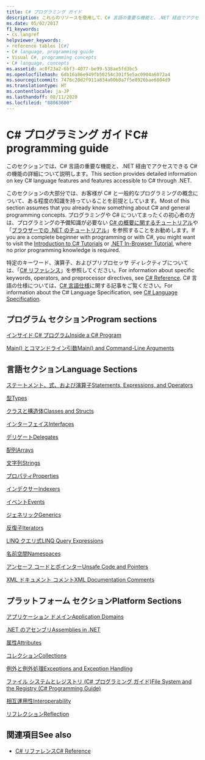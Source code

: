 ```yaml
---
title: C# プログラミング ガイド
description: これらのリソースを使用して、C# 言語の重要な機能と、.NET 経由でアクセスできる C# の機能に関する詳細を確認してください。
ms.date: 05/02/2017
f1_keywords:
- cs.langref
helpviewer_keywords:
- reference tables [C#]
- C# language, programming guide
- Visual C#, programming concepts
- C# language, concepts
ms.assetid: ac0f23a2-6bf3-4077-be99-538ae5fd3bc5
ms.openlocfilehash: 6db16a86e949fb50254c301f5e5ac0904a6072a4
ms.sourcegitcommit: 7476c20d2f911a834a00b8a7f5e8926bae6804d9
ms.translationtype: HT
ms.contentlocale: ja-JP
ms.lasthandoff: 08/11/2020
ms.locfileid: "88063600"
---
```

# <a name="c-programming-guide"></a><span data-ttu-id="665dc-103">C# プログラミング ガイド</span><span class="sxs-lookup"><span data-stu-id="665dc-103">C# programming guide</span></span>

<span data-ttu-id="665dc-104">このセクションでは、C# 言語の重要な機能と、.NET 経由でアクセスできる C# の機能の詳細について説明します。</span><span class="sxs-lookup"><span data-stu-id="665dc-104">This section provides detailed information on key C# language features and features accessible to C# through .NET.</span></span>  
  
 <span data-ttu-id="665dc-105">このセクションの大部分では、お客様が C# と一般的なプログラミングの概念について、ある程度の知識を持っていることを前提としています。</span><span class="sxs-lookup"><span data-stu-id="665dc-105">Most of this section assumes that you already know something about C# and general programming concepts.</span></span> <span data-ttu-id="665dc-106">プログラミングや C# についてまったくの初心者の方は、プログラミングの予備知識が必要ない [C# の概要に関するチュートリアル](../tutorials/intro-to-csharp/index.md)や「[ブラウザーでの .NET のチュートリアル](https://dotnet.microsoft.com/learn/dotnet/in-browser-tutorial/1)」を参照することをお勧めします。</span><span class="sxs-lookup"><span data-stu-id="665dc-106">If you are a complete beginner with programming or with C#, you might want to visit the [Introduction to C# Tutorials](../tutorials/intro-to-csharp/index.md) or [.NET In-Browser Tutorial](https://dotnet.microsoft.com/learn/dotnet/in-browser-tutorial/1), where no prior programming knowledge is required.</span></span>  
  
 <span data-ttu-id="665dc-107">特定のキーワード、演算子、およびプリプロセッサ ディレクティブについては、「[C# リファレンス](../language-reference/index.md)」を参照してください。</span><span class="sxs-lookup"><span data-stu-id="665dc-107">For information about specific keywords, operators, and preprocessor directives, see [C# Reference](../language-reference/index.md).</span></span> <span data-ttu-id="665dc-108">C# 言語の仕様については、[C# 言語仕様](/dotnet/csharp/language-reference/language-specification/introduction)に関する記事をご覧ください。</span><span class="sxs-lookup"><span data-stu-id="665dc-108">For information about the C# Language Specification, see [C# Language Specification](/dotnet/csharp/language-reference/language-specification/introduction).</span></span>  
  
## <a name="program-sections"></a><span data-ttu-id="665dc-109">プログラム セクション</span><span class="sxs-lookup"><span data-stu-id="665dc-109">Program sections</span></span>

[<span data-ttu-id="665dc-110">インサイド C# プログラム</span><span class="sxs-lookup"><span data-stu-id="665dc-110">Inside a C# Program</span></span>](./inside-a-program/index.md)  
  
[<span data-ttu-id="665dc-111">Main() とコマンドライン引数</span><span class="sxs-lookup"><span data-stu-id="665dc-111">Main() and Command-Line Arguments</span></span>](./main-and-command-args/index.md)  

## <a name="language-sections"></a><span data-ttu-id="665dc-112">言語セクション</span><span class="sxs-lookup"><span data-stu-id="665dc-112">Language Sections</span></span>

[<span data-ttu-id="665dc-113">ステートメント、式、および演算子</span><span class="sxs-lookup"><span data-stu-id="665dc-113">Statements, Expressions, and Operators</span></span>](./statements-expressions-operators/index.md)  

 [<span data-ttu-id="665dc-114">型</span><span class="sxs-lookup"><span data-stu-id="665dc-114">Types</span></span>](./types/index.md)  

 [<span data-ttu-id="665dc-115">クラスと構造体</span><span class="sxs-lookup"><span data-stu-id="665dc-115">Classes and Structs</span></span>](./classes-and-structs/index.md)  
  
 [<span data-ttu-id="665dc-116">インターフェイス</span><span class="sxs-lookup"><span data-stu-id="665dc-116">Interfaces</span></span>](./interfaces/index.md)  

 [<span data-ttu-id="665dc-117">デリゲート</span><span class="sxs-lookup"><span data-stu-id="665dc-117">Delegates</span></span>](./delegates/index.md)  

 [<span data-ttu-id="665dc-118">配列</span><span class="sxs-lookup"><span data-stu-id="665dc-118">Arrays</span></span>](./arrays/index.md)  
  
 [<span data-ttu-id="665dc-119">文字列</span><span class="sxs-lookup"><span data-stu-id="665dc-119">Strings</span></span>](./strings/index.md)  
  
 [<span data-ttu-id="665dc-120">プロパティ</span><span class="sxs-lookup"><span data-stu-id="665dc-120">Properties</span></span>](./classes-and-structs/properties.md)  
  
 [<span data-ttu-id="665dc-121">インデクサー</span><span class="sxs-lookup"><span data-stu-id="665dc-121">Indexers</span></span>](./indexers/index.md)  
  
 [<span data-ttu-id="665dc-122">イベント</span><span class="sxs-lookup"><span data-stu-id="665dc-122">Events</span></span>](./events/index.md)  
  
 [<span data-ttu-id="665dc-123">ジェネリック</span><span class="sxs-lookup"><span data-stu-id="665dc-123">Generics</span></span>](./generics/index.md)  
  
 [<span data-ttu-id="665dc-124">反復子</span><span class="sxs-lookup"><span data-stu-id="665dc-124">Iterators</span></span>](./concepts/iterators.md)
  
 [<span data-ttu-id="665dc-125">LINQ クエリ式</span><span class="sxs-lookup"><span data-stu-id="665dc-125">LINQ Query Expressions</span></span>](../linq/index.md)  
  
 [<span data-ttu-id="665dc-126">名前空間</span><span class="sxs-lookup"><span data-stu-id="665dc-126">Namespaces</span></span>](./namespaces/index.md)  
  
 [<span data-ttu-id="665dc-127">アンセーフ コードとポインター</span><span class="sxs-lookup"><span data-stu-id="665dc-127">Unsafe Code and Pointers</span></span>](./unsafe-code-pointers/index.md)  
  
 [<span data-ttu-id="665dc-128">XML ドキュメント コメント</span><span class="sxs-lookup"><span data-stu-id="665dc-128">XML Documentation Comments</span></span>](./xmldoc/index.md)  
  
## <a name="platform-sections"></a><span data-ttu-id="665dc-129">プラットフォーム セクション</span><span class="sxs-lookup"><span data-stu-id="665dc-129">Platform Sections</span></span>

 [<span data-ttu-id="665dc-130">アプリケーション ドメイン</span><span class="sxs-lookup"><span data-stu-id="665dc-130">Application Domains</span></span>](../../framework/app-domains/application-domains.md)  
  
 [<span data-ttu-id="665dc-131">.NET のアセンブリ</span><span class="sxs-lookup"><span data-stu-id="665dc-131">Assemblies in .NET</span></span>](../../standard/assembly/index.md)  
  
 [<span data-ttu-id="665dc-132">属性</span><span class="sxs-lookup"><span data-stu-id="665dc-132">Attributes</span></span>](./concepts/attributes/index.md)  
  
 [<span data-ttu-id="665dc-133">コレクション</span><span class="sxs-lookup"><span data-stu-id="665dc-133">Collections</span></span>](./concepts/collections.md)  
  
 [<span data-ttu-id="665dc-134">例外と例外処理</span><span class="sxs-lookup"><span data-stu-id="665dc-134">Exceptions and Exception Handling</span></span>](./exceptions/index.md)  
  
 [<span data-ttu-id="665dc-135">ファイル システムとレジストリ (C# プログラミング ガイド)</span><span class="sxs-lookup"><span data-stu-id="665dc-135">File System and the Registry (C# Programming Guide)</span></span>](./file-system/index.md)  
  
 [<span data-ttu-id="665dc-136">相互運用性</span><span class="sxs-lookup"><span data-stu-id="665dc-136">Interoperability</span></span>](./interop/index.md)  
  
 [<span data-ttu-id="665dc-137">リフレクション</span><span class="sxs-lookup"><span data-stu-id="665dc-137">Reflection</span></span>](./concepts/reflection.md)  
  
## <a name="see-also"></a><span data-ttu-id="665dc-138">関連項目</span><span class="sxs-lookup"><span data-stu-id="665dc-138">See also</span></span>

- [<span data-ttu-id="665dc-139">C# リファレンス</span><span class="sxs-lookup"><span data-stu-id="665dc-139">C# Reference</span></span>](../language-reference/index.md)
